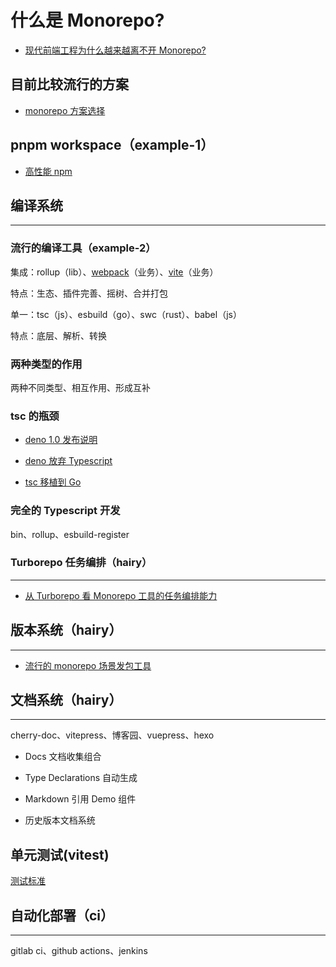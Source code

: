 # 什么是 Monorepo?

- [现代前端工程为什么越来越离不开 Monorepo?](https://juejin.cn/post/6944877410827370504)

## 目前比较流行的方案

- [monorepo 方案选择](https://github.com/practicajs/practica/blob/main/docs/docs/decisions/monorepo.md)


## pnpm workspace（example-1）

- [高性能 npm](https://zhuanlan.zhihu.com/p/457698236)

## 编译系统

***

### 流行的编译工具（example-2）

集成：rollup（lib）、[webpack](https://tuimao233.gitee.io/mao-blog/ruan-jian-kai-fa/qian-duan-bi-ji/23-webpack-quan-mian-fen-xi.html)（业务）、[vite](https://tuimao233.gitee.io/mao-blog/ruan-jian-kai-fa/qian-duan-bi-ji/41-vite-shi-yong-yu-yuan-li-fen-xi.html#vite-%E6%98%AF%E4%BB%80%E4%B9%88)（业务）

特点：生态、插件完善、摇树、合并打包

单一：tsc（js）、esbuild（go）、swc（rust）、babel（js）

特点：底层、解析、转换

### 两种类型的作用

两种不同类型、相互作用、形成互补

### tsc 的瓶颈

- [deno 1.0 发布说明](https://baijiahao.baidu.com/s?id=1666721939252305091&wfr=spider&for=pc)

- [deno 放弃 Typescript](https://zhuanlan.zhihu.com/p/353487450)

- [tsc 移植到 Go](https://kdy1.dev/posts/2022/1/tsc-go)

### 完全的 Typescript 开发

bin、rollup、esbuild-register

### 

### Turborepo 任务编排（hairy）

***

- [从 Turborepo 看 Monorepo 工具的任务编排能力](https://juejin.cn/post/7065323766640967716)

## 版本系统（hairy）

***

- [流行的 monorepo 场景发包工具](https://juejin.cn/post/7024827345059971080)


## 文档系统（hairy）

***

cherry-doc、vitepress、博客园、vuepress、hexo

- Docs 文档收集组合

- Type Declarations 自动生成

- Markdown 引用 Demo 组件

- 历史版本文档系统

## 单元测试(vitest)

[测试标准](https://zhuanlan.zhihu.com/p/340615580)

## 自动化部署（ci）

***

gitlab ci、github actions、jenkins

